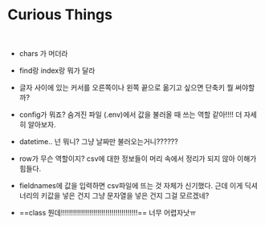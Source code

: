 # Curious Things

<br>

- chars 가 머더라
- find랑 index랑 뭐가 달라
- 글자 사이에 있는 커서를 오른쪽이나 왼쪽 끝으로 옮기고 싶으면 단축키 뭘 써야할까?
- config가 뭐죠? 숨겨진 파일 (.env)에서 값을 불러올 때 쓰는 역할 같아!!!! 더 자세히 알아보자.
- datetime.. 넌 뭐니? 그냥 날짜만 불러오는거니??????
- row가 무슨 역할이지? csv에 대한 정보들이 머리 속에서 정리가 되지 않아 이해가 힘들다.
- fieldnames에 값을 입력하면 csv파일에 뜨는 것 자체가 신기했다. 근데 이게 딕셔너리의 키값을 넣은 건지 그냥 문자열을 넣은 건지 그걸 모르겠네? 

- ==class 뭔데!!!!!!!!!!!!!!!!!!!!!!!!!!!!!!!!!!!!!!== 너무 어렵자낫ㅠ

